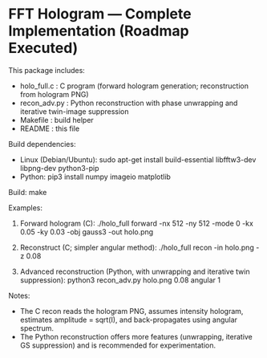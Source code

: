 FFT Hologram — Complete Implementation (Roadmap Executed)
========================================================

This package includes:
- holo_full.c  : C program (forward hologram generation; reconstruction from hologram PNG)
- recon_adv.py : Python reconstruction with phase unwrapping and iterative twin-image suppression
- Makefile     : build helper
- README       : this file

Build dependencies:
- Linux (Debian/Ubuntu): sudo apt-get install build-essential libfftw3-dev libpng-dev python3-pip
- Python: pip3 install numpy imageio matplotlib

Build:
  make

Examples:
1) Forward hologram (C):
  ./holo_full forward -nx 512 -ny 512 -mode 0 -kx 0.05 -ky 0.03 -obj gauss3 -out holo.png

2) Reconstruct (C; simpler angular method):
  ./holo_full recon -in holo.png -z 0.08

3) Advanced reconstruction (Python, with unwrapping and iterative twin suppression):
  python3 recon_adv.py holo.png 0.08 angular 1

Notes:
- The C recon reads the hologram PNG, assumes intensity hologram, estimates amplitude = sqrt(I), and back-propagates using angular spectrum.
- The Python reconstruction offers more features (unwrapping, iterative GS suppression) and is recommended for experimentation.
